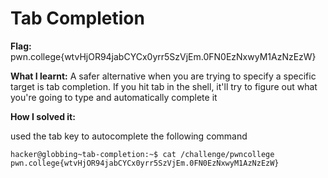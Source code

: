 # Tab Completion

**Flag:** pwn.college{wtvHjOR94jabCYCx0yrr5SzVjEm.0FN0EzNxwyM1AzNzEzW}

**What I learnt:** A safer alternative when you are trying to specify a specific target is tab completion. If you hit tab in the shell, it'll try to figure out what you're going to type and automatically complete it

**How I solved it:**

used the tab key to autocomplete the following command 

``` 
hacker@globbing~tab-completion:~$ cat /challenge/pwncollege​
pwn.college{wtvHjOR94jabCYCx0yrr5SzVjEm.0FN0EzNxwyM1AzNzEzW}

```

